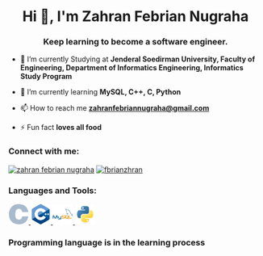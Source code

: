 <h1 align="center">Hi 👋, I'm Zahran Febrian Nugraha</h1>
<h3 align="center">Keep learning to become a software engineer.</h3>

- 🔭 I’m currently Studying at **Jenderal Soedirman University, Faculty of Engineering, Department of Informatics Engineering, Informatics Study Program**

- 🌱 I’m currently learning **MySQL, C++, C, Python**

- 📫 How to reach me **zahranfebriannugraha@gmail.com**

- ⚡ Fun fact **loves all food**

<h3 align="left">Connect with me:</h3>
<p align="left">
<a href="https://linkedin.com/in/zahran febrian nugraha" target="blank"><img align="center" src="https://raw.githubusercontent.com/rahuldkjain/github-profile-readme-generator/master/src/images/icons/Social/linked-in-alt.svg" alt="zahran febrian nugraha" height="30" width="40" /></a>
<a href="https://instagram.com/fbrianzhran" target="blank"><img align="center" src="https://raw.githubusercontent.com/rahuldkjain/github-profile-readme-generator/master/src/images/icons/Social/instagram.svg" alt="fbrianzhran" height="30" width="40" /></a>
</p>

<h3 align="left">Languages and Tools:</h3>
<p align="left"> <a href="https://www.cprogramming.com/" target="_blank" rel="noreferrer"> <img src="https://raw.githubusercontent.com/devicons/devicon/master/icons/c/c-original.svg" alt="c" width="40" height="40"/> </a> <a href="https://www.w3schools.com/cpp/" target="_blank" rel="noreferrer"> <img src="https://raw.githubusercontent.com/devicons/devicon/master/icons/cplusplus/cplusplus-original.svg" alt="cplusplus" width="40" height="40"/> </a> <a href="https://www.mysql.com/" target="_blank" rel="noreferrer"> <img src="https://raw.githubusercontent.com/devicons/devicon/master/icons/mysql/mysql-original-wordmark.svg" alt="mysql" width="40" height="40"/> </a> <a href="https://www.python.org" target="_blank" rel="noreferrer"> <img src="https://raw.githubusercontent.com/devicons/devicon/master/icons/python/python-original.svg" alt="python" width="40" height="40"/> </a> </p>
<h3 align="left">Programming language is in the learning process</h3>
